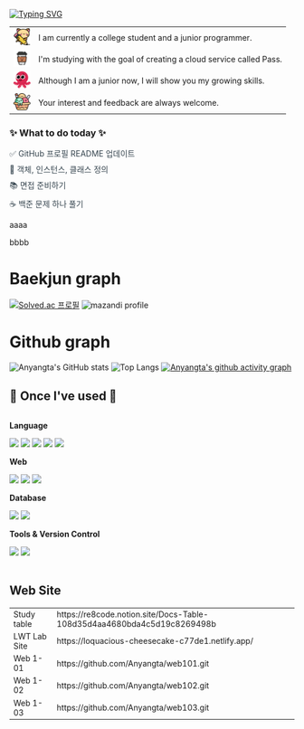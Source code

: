 [![Typing SVG](https://readme-typing-svg.demolab.com?font=Fira+Code&weight=500&size=30&duration=2000&pause=1000&color=F7F7F7&background=000000&multiline=true&width=500&height=100&lines=Welcome+to+my+webpage;Thank+you+for+your+interest)](https://git.io/typing-svg)

<table>
  <tr>
    <td><img src="./images/kitty.png" width="30" height="30"></td>
    <td>I am currently a college student and a junior programmer.</td>
  </tr>
  <tr>
    <td><img src="./images/coffee-cup.png" width="30" height="30"></td>
    <td>
        I'm studying with the goal of creating a cloud service called Pass.</td>
  </tr>
  <tr>
    <td><img src="./images/smiling.png" width="30" height="30"></td>
    <td>Although I am a junior now, I will show you my growing skills.</td>
  </tr>
    <tr>
    <td><img src="./images/ice-cream.png" width="30" height="30"></td>
    <td>Your interest and feedback are always welcome.</td>
  </tr>
</table>


<div>
    <h3>✨ What to do today ✨</h3>
    <ul style="list-style-type: none; padding-left: 0;">
        <li style="margin-bottom: 8px; color: #36454F;">✅ GitHub 프로필 README 업데이트</li>
        <li style="margin-bottom: 8px; color: #36454F;">📝 객체, 인스턴스, 클래스 정의</li>
        <li style="margin-bottom: 8px; color: #36454F;">📚 면접 준비하기</li>
        <li style="color: #36454F;">☕ 백준 문제 하나 풀기</li>
    </ul>
</div>

aaaa

bbbb

<h1>Baekjun graph</h1>

[![Solved.ac 프로필](http://mazassumnida.wtf/api/generate_badge?boj=dldnjsxkr852)](https://solved.ac/profile/dldnjsxkr852)
![mazandi profile](http://mazandi.herokuapp.com/api?handle=dldnjsxkr852&theme=warm)

<h1>Github graph</h1>

![Anyangta's GitHub stats](https://github-readme-stats.vercel.app/api?username=Anyangta&show_icons=true&theme=transparent)
![Top Langs](https://github-readme-stats.vercel.app/api/top-langs/?username=Anyangta)
[![Anyangta's github activity graph](https://github-readme-activity-graph.vercel.app/graph?username=Anyangta&theme=dracula)](https://github.com/ashutosh00710/github-readme-activity-graph)

## 🔨 Once I've used 🔨
<div style="display:flex; flex-direction:column; align-items:flex-start;">
    <!-- Language -->
    <p><strong>Language</strong></p>
    <div>
      <img src="https://img.shields.io/badge/java-007396?style=for-the-badge&logo=java&logoColor=white">
      <img src="https://img.shields.io/badge/c++-00599C?style=for-the-badge&logo=c%2B%2B&logoColor=white">
      <img src="https://img.shields.io/badge/python-3776AB?style=for-the-badge&logo=python&logoColor=white">
      <img src="https://img.shields.io/badge/c%23-512BD4?style=for-the-badge&logo=csharp&logoColor=white">
      <img src="https://img.shields.io/badge/c-A8B9CC?style=for-the-badge&logo=c&logoColor=white">
    </div>
    <!-- Web -->
    <p><strong>Web</strong></p>
    <div>
      <img src="https://img.shields.io/badge/html5-E34F26?style=for-the-badge&logo=html5&logoColor=white">
      <img src="https://img.shields.io/badge/css-1572B6?style=for-the-badge&logo=css3&logoColor=white">
      <img src="https://img.shields.io/badge/scss-CC6699?style=for-the-badge&logo=sass&logoColor=white">
    </div>
    <!-- Database -->
    <p><strong>Database</strong></p>
    <div>
        <img src="https://img.shields.io/badge/mysql-4479A1?style=for-the-badge&logo=mysql&logoColor=white">
        <img src="https://img.shields.io/badge/firebase-FFCA28?style=for-the-badge&logo=firebase&logoColor=white">
    </div>
    <!-- Tools & Version Control -->
    <p><strong>Tools & Version Control</strong></p>
    <div>
      <img src="https://img.shields.io/badge/github-181717?style=for-the-badge&logo=github&logoColor=white">
      <img src="https://img.shields.io/badge/git-F05032?style=for-the-badge&logo=git&logoColor=white">
    </div>
</div><br>

## Web Site
  <table>
    <tr>
      <td>Study table</td>
      <td>https://re8code.notion.site/Docs-Table-108d35d4aa4680bda4c5d19c8269498b</td>
    </tr>
    <tr>
      <td>LWT Lab Site</td>
      <td>https://loquacious-cheesecake-c77de1.netlify.app/</td>
    </tr>
    <tr>
      <td>Web 1-01</td>
      <td>https://github.com/Anyangta/web101.git</td>
    </tr>
    <tr>
      <td>Web 1-02</td>
      <td>
          https://github.com/Anyangta/web102.git</td>
    </tr>
    <tr>
      <td>Web 1-03</td>
      <td>https://github.com/Anyangta/web103.git</td>
    </tr>
  </table>
</div>

